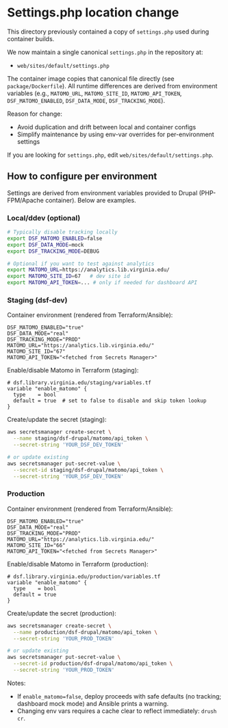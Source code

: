 # Settings.php location change

This directory previously contained a copy of `settings.php` used during container builds.

We now maintain a single canonical `settings.php` in the repository at:

- `web/sites/default/settings.php`

The container image copies that canonical file directly (see `package/Dockerfile`).
All runtime differences are derived from environment variables (e.g., `MATOMO_URL`, `MATOMO_SITE_ID`, `MATOMO_API_TOKEN`, `DSF_MATOMO_ENABLED`, `DSF_DATA_MODE`, `DSF_TRACKING_MODE`).

Reason for change:
- Avoid duplication and drift between local and container configs
- Simplify maintenance by using env-var overrides for per-environment settings

If you are looking for `settings.php`, edit `web/sites/default/settings.php`.

## How to configure per environment

Settings are derived from environment variables provided to Drupal (PHP-FPM/Apache container). Below are examples.

### Local/ddev (optional)

```bash
# Typically disable tracking locally
export DSF_MATOMO_ENABLED=false
export DSF_DATA_MODE=mock
export DSF_TRACKING_MODE=DEBUG

# Optional if you want to test against analytics
export MATOMO_URL=https://analytics.lib.virginia.edu/
export MATOMO_SITE_ID=67   # dev site id
export MATOMO_API_TOKEN=... # only if needed for dashboard API
```

### Staging (dsf-dev)

Container environment (rendered from Terraform/Ansible):

```env
DSF_MATOMO_ENABLED="true"
DSF_DATA_MODE="real"
DSF_TRACKING_MODE="PROD"
MATOMO_URL="https://analytics.lib.virginia.edu/"
MATOMO_SITE_ID="67"
MATOMO_API_TOKEN="<fetched from Secrets Manager>"
```

Enable/disable Matomo in Terraform (staging):

```hcl
# dsf.library.virginia.edu/staging/variables.tf
variable "enable_matomo" {
  type    = bool
  default = true  # set to false to disable and skip token lookup
}
```

Create/update the secret (staging):

```bash
aws secretsmanager create-secret \
  --name staging/dsf-drupal/matomo/api_token \
  --secret-string 'YOUR_DSF_DEV_TOKEN'

# or update existing
aws secretsmanager put-secret-value \
  --secret-id staging/dsf-drupal/matomo/api_token \
  --secret-string 'YOUR_DSF_DEV_TOKEN'
```

### Production

Container environment (rendered from Terraform/Ansible):

```env
DSF_MATOMO_ENABLED="true"
DSF_DATA_MODE="real"
DSF_TRACKING_MODE="PROD"
MATOMO_URL="https://analytics.lib.virginia.edu/"
MATOMO_SITE_ID="66"
MATOMO_API_TOKEN="<fetched from Secrets Manager>"
```

Enable/disable Matomo in Terraform (production):

```hcl
# dsf.library.virginia.edu/production/variables.tf
variable "enable_matomo" {
  type    = bool
  default = true
}
```

Create/update the secret (production):

```bash
aws secretsmanager create-secret \
  --name production/dsf-drupal/matomo/api_token \
  --secret-string 'YOUR_PROD_TOKEN'

# or update existing
aws secretsmanager put-secret-value \
  --secret-id production/dsf-drupal/matomo/api_token \
  --secret-string 'YOUR_PROD_TOKEN'
```

Notes:
- If `enable_matomo=false`, deploy proceeds with safe defaults (no tracking; dashboard mock mode) and Ansible prints a warning.
- Changing env vars requires a cache clear to reflect immediately: `drush cr`.
